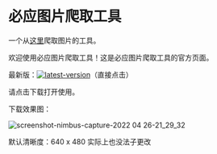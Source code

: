 # 必应图片爬取工具

一个从[这里](http://bing.ioliu.cn/)爬取图片的工具。

欢迎使用必应图片爬取工具！这是必应图片爬取工具的官方页面。

最新版：[![latest-version](https://img.shields.io/github/v/tag/SteveTaizhou/steve-bingdownload?include_prereleases&label=version)](https://github.com/SteveTaizhou/steve-bingdownload/releases/tag/v0.0.1-beta)（直接点击）

请点击下载打开使用。

下载效果图：

![screenshot-nimbus-capture-2022 04 26-21_29_32](https://user-images.githubusercontent.com/85382878/165311032-ef34bc06-6380-41ac-a817-65d6bebc08b4.png)

默认清晰度：640 x 480 实际上也没法子更改

